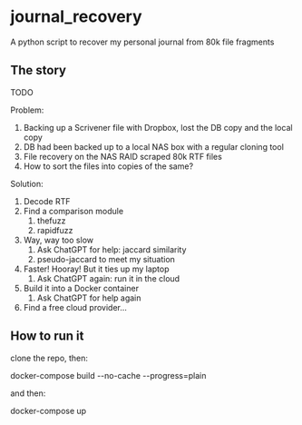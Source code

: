 # journal_recovery
A python script to recover my personal journal from 80k file fragments

## The story
TODO

Problem:
1. Backing up a Scrivener file with Dropbox, lost the DB copy and the local copy
1. DB had been backed up to a local NAS box with a regular cloning tool
1. File recovery on the NAS RAID scraped 80k RTF files
1. How to sort the files into copies of the same?

Solution:
1. Decode RTF
1. Find a comparison module
    1. thefuzz
    1. rapidfuzz
1. Way, way too slow
    1. Ask ChatGPT for help: jaccard similarity
    1. pseudo-jaccard to meet my situation
1. Faster! Hooray! But it ties up my laptop
    1. Ask ChatGPT again: run it in the cloud
1. Build it into a Docker container
    1. Ask ChatGPT for help again
1. Find a free cloud provider...

## How to run it

clone the repo, then:

docker-compose build --no-cache --progress=plain

and then:

docker-compose up
